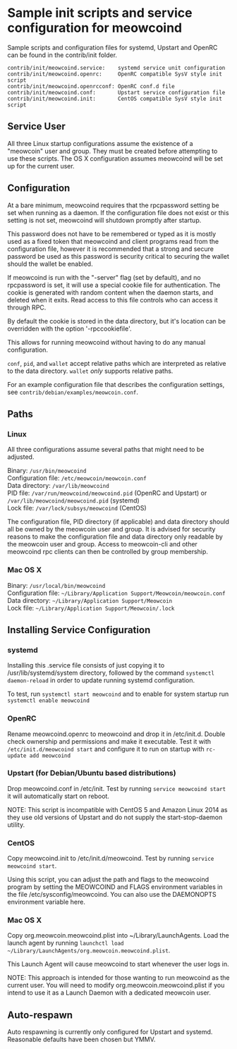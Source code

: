 Sample init scripts and service configuration for meowcoind
==========================================================

Sample scripts and configuration files for systemd, Upstart and OpenRC
can be found in the contrib/init folder.

    contrib/init/meowcoind.service:    systemd service unit configuration
    contrib/init/meowcoind.openrc:     OpenRC compatible SysV style init script
    contrib/init/meowcoind.openrcconf: OpenRC conf.d file
    contrib/init/meowcoind.conf:       Upstart service configuration file
    contrib/init/meowcoind.init:       CentOS compatible SysV style init script

Service User
---------------------------------

All three Linux startup configurations assume the existence of a "meowcoin" user
and group.  They must be created before attempting to use these scripts.
The OS X configuration assumes meowcoind will be set up for the current user.

Configuration
---------------------------------

At a bare minimum, meowcoind requires that the rpcpassword setting be set
when running as a daemon.  If the configuration file does not exist or this
setting is not set, meowcoind will shutdown promptly after startup.

This password does not have to be remembered or typed as it is mostly used
as a fixed token that meowcoind and client programs read from the configuration
file, however it is recommended that a strong and secure password be used
as this password is security critical to securing the wallet should the
wallet be enabled.

If meowcoind is run with the "-server" flag (set by default), and no rpcpassword is set,
it will use a special cookie file for authentication. The cookie is generated with random
content when the daemon starts, and deleted when it exits. Read access to this file
controls who can access it through RPC.

By default the cookie is stored in the data directory, but it's location can be overridden
with the option '-rpccookiefile'.

This allows for running meowcoind without having to do any manual configuration.

`conf`, `pid`, and `wallet` accept relative paths which are interpreted as
relative to the data directory. `wallet` *only* supports relative paths.

For an example configuration file that describes the configuration settings,
see `contrib/debian/examples/meowcoin.conf`.

Paths
---------------------------------

### Linux

All three configurations assume several paths that might need to be adjusted.

Binary:              `/usr/bin/meowcoind`  
Configuration file:  `/etc/meowcoin/meowcoin.conf`  
Data directory:      `/var/lib/meowcoind`  
PID file:            `/var/run/meowcoind/meowcoind.pid` (OpenRC and Upstart) or `/var/lib/meowcoind/meowcoind.pid` (systemd)  
Lock file:           `/var/lock/subsys/meowcoind` (CentOS)  

The configuration file, PID directory (if applicable) and data directory
should all be owned by the meowcoin user and group.  It is advised for security
reasons to make the configuration file and data directory only readable by the
meowcoin user and group.  Access to meowcoin-cli and other meowcoind rpc clients
can then be controlled by group membership.

### Mac OS X

Binary:              `/usr/local/bin/meowcoind`  
Configuration file:  `~/Library/Application Support/Meowcoin/meowcoin.conf`  
Data directory:      `~/Library/Application Support/Meowcoin`  
Lock file:           `~/Library/Application Support/Meowcoin/.lock`  

Installing Service Configuration
-----------------------------------

### systemd

Installing this .service file consists of just copying it to
/usr/lib/systemd/system directory, followed by the command
`systemctl daemon-reload` in order to update running systemd configuration.

To test, run `systemctl start meowcoind` and to enable for system startup run
`systemctl enable meowcoind`

### OpenRC

Rename meowcoind.openrc to meowcoind and drop it in /etc/init.d.  Double
check ownership and permissions and make it executable.  Test it with
`/etc/init.d/meowcoind start` and configure it to run on startup with
`rc-update add meowcoind`

### Upstart (for Debian/Ubuntu based distributions)

Drop meowcoind.conf in /etc/init.  Test by running `service meowcoind start`
it will automatically start on reboot.

NOTE: This script is incompatible with CentOS 5 and Amazon Linux 2014 as they
use old versions of Upstart and do not supply the start-stop-daemon utility.

### CentOS

Copy meowcoind.init to /etc/init.d/meowcoind. Test by running `service meowcoind start`.

Using this script, you can adjust the path and flags to the meowcoind program by
setting the MEOWCOIND and FLAGS environment variables in the file
/etc/sysconfig/meowcoind. You can also use the DAEMONOPTS environment variable here.

### Mac OS X

Copy org.meowcoin.meowcoind.plist into ~/Library/LaunchAgents. Load the launch agent by
running `launchctl load ~/Library/LaunchAgents/org.meowcoin.meowcoind.plist`.

This Launch Agent will cause meowcoind to start whenever the user logs in.

NOTE: This approach is intended for those wanting to run meowcoind as the current user.
You will need to modify org.meowcoin.meowcoind.plist if you intend to use it as a
Launch Daemon with a dedicated meowcoin user.

Auto-respawn
-----------------------------------

Auto respawning is currently only configured for Upstart and systemd.
Reasonable defaults have been chosen but YMMV.
